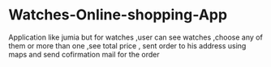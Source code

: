# Watches-Online-shopping-App
Application like jumia but for watches ,user can see watches ,choose any of them or more than one ,see total price , sent order to  his address using maps and send cofirmation mail for the order
